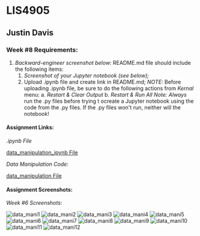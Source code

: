 # LIS4905

## Justin Davis

### Week #8 Requirements:

1. *Backward-engineer screenshot below:* README.md file should include the following items:
    1. *Screenshot of your Jupyter notebook (see below);*
    2. Upload .ipynb file and create link in README.md;
        *NOTE:* Before uploading .ipynb file, be sure to do the following actions from *Kernal* menu:
            a. *Restart & Clear Output*
            b. *Restart & Run All*
    *Note: Always* run the .py files before trying t ocreate a Jupyter notebook using the code from the .py files. If the .py files won't run, neither will the notebook!

#### Assignment Links:

*.ipynb File*

[data_manipulation_ipynb File](docs/data_manipulation.ipynb)

*Data Manipulation Code*:

[data_manipulation File](docs/data_manipulation.py)

#### Assignment Screenshots:

*Week #6 Screenshots*:

![data_mani1](img/data_mani1.png)
![data_mani2](img/data_mani2.png)
![data_mani3](img/data_mani3.png)
![data_mani4](img/data_mani4.png)
![data_mani5](img/data_mani5.png)
![data_mani6](img/data_mani6.png)
![data_mani7](img/data_mani7.png)
![data_mani8](img/data_mani8.png)
![data_mani9](img/data_mani9.png)
![data_mani10](img/data_mani10.png)
![data_mani11](img/data_mani11.png)
![data_mani12](img/data_mani12.png)